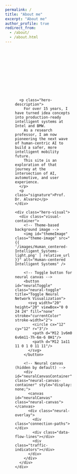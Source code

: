```yaml
---
permalink: /
title: "About me"
excerpt: "About me"
author_profile: true
redirect_from: 
  - /about/
  - /about.html
---
```


<!-- Hero Section -->
<div class="hero-container">

  <!-- Hero Content -->
  <div class="hero-content">
    <div class="hero-text">
      <!-- <h1 class="hero-name">Ignacio Alvarez</h1> -->
      <p class="hero-tagline">Shaping the Future of Mobility with Human-Centered AI</p>
      
      <p class="hero-description">
        For over 15 years, I have turned idea concepts into production-ready intelligent systems at Intel and BMW.
        As a research professor, I am now pioneering the next wave of human-centric AI to build a safer, more intelligent mobility future.
        This site is an exploration of that journey at the intersection of AI, automotive, and user experience.
      </p>
      <p class="signature">Prof. Dr. Alvarez</p>
    </div>

    <div class="hero-visual">
      <div class="visual-container">
        <!-- Theme-based background image -->
        <img id="themeImage" class="theme-image" src="{{ '/images/Human_centered-Intelligent_Systems-light.png' | relative_url }}" alt="Human-centered Intelligent Systems" />
        
        <!-- Toggle button for neural canvas -->
        <button id="neuralToggle" class="neural-toggle" title="Toggle Neural Network Visualization">
          <svg width="20" height="20" viewBox="0 0 24 24" fill="none" stroke="currentColor" stroke-width="2">
            <circle cx="12" cy="12" r="3"/>
            <path d="M12 1v6m0 6v6m11-7h-6m-6 0H1"/>
            <path d="M12 1a11 11 0 1 0 11 11"/>
          </svg>
        </button>
        
        <!-- Neural canvas (hidden by default) -->
        <div id="neuralCanvasContainer" class="neural-canvas-container" style="display: none;">
          <canvas id="neuralCanvas" class="neural-canvas"></canvas>
          <div class="neural-overlay">
            <div class="connection-paths"></div>
            <div class="data-flow-lines"></div>
            <div class="traffic-indicators"></div>
          </div>
        </div>
      </div>
    </div>
  </div>
</div>

<style>
/* Hero Container: transparent so it inherits the site theme (light/dark) */
.hero-container {
  min-height: 100vh;
  background: transparent;
  color: inherit;
  position: relative;
  overflow: hidden;
  font-family: -apple-system, BlinkMacSystemFont, 'Segoe UI', Roboto, sans-serif;
}

/* Layout */
.hero-content {
  max-width: 1200px;
  margin: 0 auto;
  padding: 4rem 2rem 2rem;
  display: grid;
  grid-template-columns: 1fr 1fr;
  gap: 4rem;
  align-items: start;
  min-height: 100vh;
  background: transparent;
}

.hero-text { z-index: 2; }

.hero-name {
  font-size: 4rem;
  font-weight: 800;
  margin: 0 0 1rem 0;
  background: linear-gradient(135deg, #ffffff 0%, #3498db 100%);
  -webkit-background-clip: text;
  -webkit-text-fill-color: transparent;
  background-clip: text;
  opacity: 0;
  animation: fadeInUp 0.8s ease forwards 0.4s;
  line-height: 1.1;
}

.hero-tagline {
  font-size: 1.2rem;
  color: #3498db;
  font-weight: 500;
  margin: 0 0 1.5rem 0;
  opacity: 0;
  animation: fadeInUp 0.8s ease forwards 0.6s;
}

.hero-description {
  font-size: 1.1rem;
  line-height: 1.7;
  color: inherit;
  margin: 0;
  opacity: 0;
  animation: fadeInUp 0.8s ease forwards 0.8s;
}

/* Signature styling */
.signature {
  font-family: 'Brush Script MT', 'Lucida Handwriting', 'Segoe Script', cursive;
  font-size: 1.8rem;
  font-weight: 400;
  color: #3498db;
  margin: 1.5rem 0 0 0;
  opacity: 0;
  animation: fadeInUp 0.8s ease forwards 1s;
  transform: rotate(-2deg);
  text-shadow: 1px 1px 2px rgba(0,0,0,0.1);
  letter-spacing: 1px;
}

/* Visual area */
.hero-visual { position: relative; z-index: 1; }

.visual-container {
  position: relative;
  width: 100%;
  height: 500px;
  background: transparent;
  transition: background 0.3s ease;
  overflow: hidden;
  border-radius: 12px;
}

/* Theme-based image */
.theme-image {
  position: absolute;
  top: 0;
  left: 0;
  width: 100%;
  height: 100%;
  object-fit: cover;
  object-position: center;
  z-index: 1;
  transition: opacity 0.3s ease;
}

/* Neural canvas container */
.neural-canvas-container {
  position: absolute;
  top: 0;
  left: 0;
  width: 100%;
  height: 100%;
  z-index: 2;
}

/* Toggle button */
.neural-toggle {
  position: absolute;
  top: 12px;
  right: 12px;
  z-index: 10;
  background: rgba(255, 255, 255, 0.9);
  border: 1px solid rgba(0, 0, 0, 0.1);
  border-radius: 8px;
  padding: 8px;
  cursor: pointer;
  transition: all 0.3s ease;
  box-shadow: 0 2px 8px rgba(0, 0, 0, 0.1);
  color: #333;
}

.neural-toggle:hover {
  background: rgba(255, 255, 255, 1);
  transform: scale(1.05);
  box-shadow: 0 4px 12px rgba(0, 0, 0, 0.15);
}

.neural-toggle:active {
  transform: scale(0.95);
}

/* Dark theme toggle button */
html[data-theme="dark"] .neural-toggle {
  background: rgba(0, 0, 0, 0.8);
  border-color: rgba(255, 255, 255, 0.2);
  color: #fff;
}

html[data-theme="dark"] .neural-toggle:hover {
  background: rgba(0, 0, 0, 0.9);
}

/* Canvas */
.neural-canvas {
  position: absolute;
  inset: 0;
  width: 100%;
  height: 100%;
  z-index: 0;
  background: transparent;
  cursor: crosshair;
}

/* Subtle overlays (kept faint) */
.neural-overlay, .connection-paths, .data-flow-lines, .traffic-indicators {
  position: absolute; inset: 0; width: 100%; height: 100%; pointer-events: none;
}
.connection-paths { background: rgba(52,152,219,0.02); }
.data-flow-lines   { background: rgba(52,152,219,0.03); }
.traffic-indicators{ background: rgba(52,152,219,0.04); }

/* Animations */
@keyframes fadeInUp {
  from { opacity: 0; transform: translateY(30px); }
  to   { opacity: 1; transform: translateY(0); }
}

/* Light theme name visibility fix */
html[data-theme="light"] .hero-name {
  background: linear-gradient(135deg, #2c3e50 0%, #3498db 100%);
  -webkit-background-clip: text;
  -webkit-text-fill-color: transparent;
  background-clip: text;
}

/* Responsive */
@media (max-width: 768px) {
  .hero-content {
    grid-template-columns: 1fr;
    gap: 2rem;
    padding: 6rem 1rem 1rem;
    text-align: center;
  }
  .hero-name { font-size: 2.5rem; }
  .visual-container { height: 300px; }
}

@media (max-width: 480px) {
  .hero-name { font-size: 2rem; }
  .hero-tagline { font-size: 1rem; }
  .hero-content { padding: 5rem 1rem 1rem; }
}
</style>

<script>
// Theme management and image switching
document.addEventListener('DOMContentLoaded', function() {
  // Get the current theme from localStorage or default to 'dark'
  let currentTheme = localStorage.getItem('theme') || 'dark';
  
  // Check if the theme is already set on the document element (from other scripts)
  const existingTheme = document.documentElement.getAttribute('data-theme');
  if (existingTheme) {
    currentTheme = existingTheme;
  } else {
    document.documentElement.setAttribute('data-theme', currentTheme);
  }
  
  // Set the appropriate image based on theme - with a small delay to ensure DOM is ready
  setTimeout(() => {
    updateThemeImage(currentTheme);
  }, 10);
  
  // Listen for theme changes via storage events (cross-tab)
  window.addEventListener('storage', function(e) {
    if (e.key === 'theme') {
      const newTheme = e.newValue || 'dark';
      document.documentElement.setAttribute('data-theme', newTheme);
      updateThemeImage(newTheme);
    }
  });
  
  // Listen for theme changes via DOM attribute changes (same-tab)
  const observer = new MutationObserver(function(mutations) {
    mutations.forEach(function(mutation) {
      if (mutation.type === 'attributes' && mutation.attributeName === 'data-theme') {
        const newTheme = document.documentElement.getAttribute('data-theme') || 'dark';
        updateThemeImage(newTheme);
      }
    });
  });
  
  // Start observing the document element for attribute changes
  observer.observe(document.documentElement, {
    attributes: true,
    attributeFilter: ['data-theme']
  });
  
  // Also check for theme changes periodically as a fallback
  let lastTheme = currentTheme;
  setInterval(function() {
    const currentStoredTheme = localStorage.getItem('theme') || 'dark';
    if (currentStoredTheme !== lastTheme) {
      lastTheme = currentStoredTheme;
      document.documentElement.setAttribute('data-theme', currentStoredTheme);
      updateThemeImage(currentStoredTheme);
    }
  }, 100);
  
  // Additional check after a longer delay to catch any late theme initialization
  setTimeout(() => {
    const finalTheme = document.documentElement.getAttribute('data-theme') || localStorage.getItem('theme') || 'dark';
    updateThemeImage(finalTheme);
  }, 200);
  
  // Force update on page load for GitHub Pages compatibility
  setTimeout(() => {
    const finalTheme = document.documentElement.getAttribute('data-theme') || localStorage.getItem('theme') || 'dark';
    updateThemeImage(finalTheme);
  }, 1000);
  
  // Additional fallback: use comprehensive theme detection
  setTimeout(() => {
    const detectedTheme = detectTheme();
    if (detectedTheme !== currentTheme) {
      currentTheme = detectedTheme;
      document.documentElement.setAttribute('data-theme', currentTheme);
      updateThemeImage(currentTheme);
    }
  }, 1500);
  
  // Toggle button functionality
  const toggleButton = document.getElementById('neuralToggle');
  const neuralContainer = document.getElementById('neuralCanvasContainer');
  const themeImage = document.getElementById('themeImage');
  
  if (toggleButton && neuralContainer && themeImage) {
    toggleButton.addEventListener('click', function() {
      const isVisible = neuralContainer.style.display !== 'none';
      
      if (isVisible) {
        // Hide neural canvas, show image
        neuralContainer.style.display = 'none';
        themeImage.style.opacity = '1';
        toggleButton.title = 'Show Neural Network Visualization';
      } else {
        // Show neural canvas, fade image
        neuralContainer.style.display = 'block';
        themeImage.style.opacity = '0.3';
        toggleButton.title = 'Hide Neural Network Visualization';
        
        // Initialize neural network if not already done
        if (!window.neuralNetworkInitialized) {
          setTimeout(() => {
            try {
              initNeuralNetwork();
              window.neuralNetworkInitialized = true;
            } catch (error) {
              console.error('Error initializing neural network:', error);
            }
          }, 100);
        }
      }
    });
  }
});

function updateThemeImage(theme) {
  const themeImage = document.getElementById('themeImage');
  if (themeImage) {
    // Use Jekyll's relative_url filter approach for GitHub Pages compatibility
    const imagePath = theme === 'light' 
      ? '/images/Human_centered-Intelligent_Systems-light.png'
      : '/images/Human_centered-Intelligent_Systems-dark.png';
    
    // Use absolute URL for GitHub Pages compatibility
    const fullImagePath = window.location.origin + imagePath;
    
    // Only update if the path is different to avoid unnecessary reloads
    if (themeImage.src !== fullImagePath) {
      themeImage.src = fullImagePath;
    }
  }
}

// Additional function to detect theme from CSS classes and other indicators
function detectTheme() {
  // Check data-theme attribute first
  const dataTheme = document.documentElement.getAttribute('data-theme');
  if (dataTheme) return dataTheme;
  
  // Check localStorage
  const storedTheme = localStorage.getItem('theme');
  if (storedTheme) return storedTheme;
  
  // Check for dark mode classes
  if (document.documentElement.classList.contains('dark') || 
      document.body.classList.contains('dark')) {
    return 'dark';
  }
  
  // Check for light mode classes
  if (document.documentElement.classList.contains('light') || 
      document.body.classList.contains('light')) {
    return 'light';
  }
  
  // Check CSS custom properties
  const computedStyle = getComputedStyle(document.documentElement);
  const bgColor = computedStyle.getPropertyValue('--background-color') || 
                  computedStyle.getPropertyValue('background-color');
  if (bgColor && bgColor.includes('rgb(0, 0, 0)')) return 'dark';
  if (bgColor && bgColor.includes('rgb(255, 255, 255)')) return 'light';
  
  // Default to dark
  return 'dark';
}

// ==============================
//  LANE-BASED HUMAN SILHOUETTE
// ==============================
function waitForCanvas() {
  return new Promise((resolve) => {
    const checkCanvas = () => {
      const canvas = document.getElementById('neuralCanvas');
      if (canvas) {
        resolve(canvas);
      } else {
        setTimeout(checkCanvas, 100);
      }
    };
    checkCanvas();
  });
}

async function initNeuralNetwork() {
  // Wait for canvas to be available
  const canvas = await waitForCanvas();
  
  const ctx = canvas.getContext('2d');
  if (!ctx) {
    console.error('Could not get 2D context!');
    return;
  }

  // Rebuild network on resize so it fills the canvas perfectly
  let raf;
  function resizeCanvas() {
    const container = canvas.parentElement;
    if (container) {
      const containerWidth = container.offsetWidth;
      const containerHeight = container.offsetHeight;
      
      canvas.width = containerWidth;
      canvas.height = containerHeight;
      
      // Check if canvas has valid dimensions
      if (canvas.width === 0 || canvas.height === 0) {
        canvas.width = 500;
        canvas.height = 500;
      }
    } else {
      canvas.width = 500;
      canvas.height = 500;
    }
    buildAndStart();
  }
  window.addEventListener('resize', resizeCanvas);

  // ---- Geometry helpers (Catmull–Rom) ----
  function catmullRom(p0,p1,p2,p3,t){
    const t2=t*t, t3=t2*t;
    return [
      0.5*( (2*p1[0]) + (-p0[0]+p2[0])*t + (2*p0[0]-5*p1[0]+4*p2[0]-p3[0])*t2 + (-p0[0]+3*p1[0]-3*p2[0]+p3[0])*t3 ),
      0.5*( (2*p1[1]) + (-p0[1]+p2[1])*t + (2*p0[1]-5*p1[1]+4*p2[1]-p3[1])*t2 + (-p0[1]+3*p1[1]-3*p2[1]+p3[1])*t3 )
    ];
  }
  function tangentCR(p0,p1,p2,p3,t){
    const t2=t*t;
    return [
      0.5*( (-p0[0]+p2[0]) + 2*(2*p0[0]-5*p1[0]+4*p2[0]-p3[0])*t + 3*(-p0[0]+3*p1[0]-3*p2[0]+p3[0])*t2 ),
      0.5*( (-p0[1]+p2[1]) + 2*(2*p0[1]-5*p1[1]+4*p2[1]-p3[1])*t + 3*(-p0[1]+3*p1[1]-3*p2[1]+p3[1])*t2 )
    ];
  }
  function norm(v){ const m=Math.hypot(v[0],v[1])||1; return [v[0]/m, v[1]/m]; }
  function perp(v){ return [-v[1], v[0]]; }

  // Higher sampling for crisp facial features
  function buildPath(points, samples = 900){
    const pts = [points[0], ...points, points[points.length-1], points[points.length-1]];
    const pos=[], nor=[];
    for(let i=1;i<pts.length-2;i++){
      const localSamples = Math.max(24, Math.round(samples/(points.length-1)));
      for(let s=0;s<localSamples;s++){
        const t=s/(localSamples-1);
        const p = catmullRom(pts[i-1],pts[i],pts[i+1],pts[i+2],t);
        const tg = tangentCR(pts[i-1],pts[i],pts[i+1],pts[i+2],t);
        const n = perp(norm(tg));
        pos.push(p); nor.push(n);
      }
    }
    const segLen=[0]; let acc=0;
    for(let i=1;i<pos.length;i++){
      acc += Math.hypot(pos[i][0]-pos[i-1][0], pos[i][1]-pos[i-1][1]);
      segLen.push(acc);
    }
    return {pos,nor,len:acc,segLen};
  }

  class Road {
    constructor(points){
      this.path = buildPath(points);
      this.lanes = Array.from({length: config.lanesPerRoad}, (_,i)=> i - (config.lanesPerRoad-1)/2);
    }
    sample(s, laneOffset){
      const {pos,nor,segLen,len} = this.path;
      s = ((s % len)+len)%len;
      let lo=0, hi=segLen.length-1;
      while(lo<hi){
        const mid=(lo+hi)>>1;
        if(segLen[mid]<s) lo=mid+1; else hi=mid;
      }
      const i=Math.max(1,lo);
      const t=(s-segLen[i-1])/(segLen[i]-segLen[i-1] || 1);
      const x = pos[i-1][0]*(1-t)+pos[i][0]*t;
      const y = pos[i-1][1]*(1-t)+pos[i][1]*t;
      const nx = nor[i-1][0]*(1-t)+nor[i][0]*t;
      const ny = nor[i-1][1]*(1-t)+nor[i][1]*t;
      return { x: x + nx * laneOffset * config.laneWidth, y: y + ny * laneOffset * config.laneWidth, nx, ny };
    }
  }

  class Vehicle {
    constructor(road){
      this.road = road;
      this.s = Math.random() * road.path.len;
      this.lane = road.lanes[Math.floor(Math.random()*road.lanes.length)];
      this.targetLane = this.lane;
      this.laneChangeT = 0;
      this.speed = config.baseSpeed * (0.85 + Math.random()*0.3);
    }
    update(vehicles){
      const ahead = this.findAhead(vehicles);
      let speed = this.speed;
      if (ahead && ahead.dist < config.minGap) speed *= 0.6;
      this.s += speed;

      if (this.laneChangeT === 0 && Math.random() < config.laneChangeProb){
        const options = this.road.lanes.filter(L => L!==this.lane);
        const to = this.pickFreeLane(options, vehicles);
        if (to != null){ this.targetLane = to; this.laneChangeT = 0.0001; }
      }
      if (this.laneChangeT > 0){
        this.laneChangeT += 1/config.laneChangeDuration;
        if (this.laneChangeT >= 1){ this.lane = this.targetLane; this.laneChangeT = 0; }
      }
    }
    laneOffset(){
      if (this.laneChangeT===0) return this.lane;
      const t=this.laneChangeT, tt=t*t, ttt=tt*t;
      const ease = 3*tt - 2*ttt;
      return this.lane*(1-ease) + this.targetLane*ease;
    }
    findAhead(vehicles){
      let best=null;
      for(const v of vehicles){
        if (v===this) continue;
        if (Math.abs(v.laneOffset()-this.laneOffset())>0.5) continue;
        const d = (v.s - this.s + v.road.path.len) % v.road.path.len;
        if (d>0 && d< (best?.dist ?? 1e9)) best={v, dist:d};
      }
      return best;
    }
    pickFreeLane(lanes, vehicles){
      const shuffled=[...lanes].sort(()=>Math.random()-0.5);
      for (const L of shuffled){
        const crowded = vehicles.some(v =>
          Math.abs(v.laneOffset()-L)<0.2 &&
          (Math.abs(((v.s - this.s + v.road.path.len)%v.road.path.len)) < config.minGap)
        );
        if (!crowded) return L;
      }
      return null;
    }
    draw(ctx){
      const p = this.road.sample(this.s, this.laneOffset());
      ctx.save();
      ctx.globalAlpha = 0.95;
      ctx.beginPath();
      ctx.arc(p.x, p.y, 4.5, 0, Math.PI*2);
      ctx.fillStyle = '#3498db';
      ctx.shadowColor = '#3498db';
      ctx.shadowBlur = 12;
      ctx.fill();
      ctx.restore();
    }
  }

  class NetworkSim {
    constructor(canvas, config, roadsNormalized){
      this.canvas = canvas;
      this.ctx = canvas.getContext('2d');

      // Scale normalized points (0..1) to canvas pixels
      const W = canvas.width, H = canvas.height;
      const scale = (npts)=> npts.map(([nx,ny])=>[nx*W, ny*H]);

      this.roads = roadsNormalized.map(r => new Road(scale(r.points)));

      // Distribute vehicles across roads (most on the outer silhouette)
      this.vehicles = [];
      const weights = [0.48, 0.20, 0.12, 0.12, 0.08]; // outer, cheek, brow, neck, shoulder
      const counts = this.roads.map((_,i)=> Math.max(2, Math.round(config.neuronCount*(weights[i]||0))));
      for (let i=0;i<this.roads.length;i++){
        for (let k=0;k<counts[i];k++) this.vehicles.push(new Vehicle(this.roads[i]));
      }

      // Pulse animation system
      this.pulses = [];
      this.pulseRadius = 0;
      this.pulseSpeed = 2;
      this.pulseMaxRadius = 100;
    }

    // Add a new pulse at click position
    addPulse(x, y) {
      this.pulses.push({
        x: x,
        y: y,
        radius: 0,
        maxRadius: this.pulseMaxRadius,
        speed: this.pulseSpeed,
        connections: this.findPulseConnections(x, y)
      });
    }

    // Find vehicles that can be connected in a pulse
    findPulseConnections(centerX, centerY) {
      const connections = [];
      const maxDistance = this.pulseMaxRadius;
      
      for (let i = 0; i < this.vehicles.length; i++) {
        for (let j = i + 1; j < this.vehicles.length; j++) {
          const v1 = this.vehicles[i];
          const v2 = this.vehicles[j];
          
          const p1 = v1.road.sample(v1.s, v1.laneOffset());
          const p2 = v2.road.sample(v2.s, v2.laneOffset());
          
          const dist1 = Math.hypot(p1.x - centerX, p1.y - centerY);
          const dist2 = Math.hypot(p2.x - centerX, p2.y - centerY);
          
          // Only connect vehicles within pulse range
          if (dist1 <= maxDistance && dist2 <= maxDistance) {
            const vehicleDist = Math.hypot(p1.x - p2.x, p1.y - p2.y);
            if (vehicleDist <= 150) { // Max connection distance between vehicles
              connections.push({
                v1: v1, v2: v2,
                p1: p1, p2: p2,
                dist1: dist1, dist2: dist2,
                vehicleDist: vehicleDist
              });
            }
          }
        }
      }
      
      return connections;
    }

    update(){ 
      for(const v of this.vehicles) v.update(this.vehicles); 
      
      // Update pulses
      for (let i = this.pulses.length - 1; i >= 0; i--) {
        const pulse = this.pulses[i];
        pulse.radius += pulse.speed;
        
        // Remove expired pulses
        if (pulse.radius >= pulse.maxRadius) {
          this.pulses.splice(i, 1);
        }
      }
    }

    drawRoads(){
      const ctx=this.ctx;
      this.roads.forEach((r,ri)=>{
        for (const L of r.lanes){
          ctx.save();
          ctx.globalAlpha = ri===0 ? 0.14 : 0.09;  // outer a tad stronger
          ctx.lineWidth = 1;
          ctx.beginPath();
          const steps = 240;
          for(let i=0;i<=steps;i++){
            const s = r.path.len * (i/steps);
            const p = r.sample(s, L);
            if (i===0) ctx.moveTo(p.x,p.y); else ctx.lineTo(p.x,p.y);
          }
          ctx.strokeStyle = '#3498db';
          ctx.stroke();
          ctx.restore();
        }
      });
    }

    drawConnections(){
      const ctx=this.ctx;
      ctx.save();
      ctx.globalAlpha = config.connectionOpacity;
      ctx.lineWidth = config.roadWidth;
      ctx.strokeStyle = '#2ecc71';
      for(const v of this.vehicles){
        const ahead = v.findAhead(this.vehicles);
        if (!ahead || ahead.dist>110) continue;
        const a = v.road.sample(v.s, v.laneOffset());
        const b = ahead.v.road.sample(ahead.v.s, ahead.v.laneOffset());
        ctx.beginPath();
        ctx.moveTo(a.x,a.y);
        ctx.lineTo(b.x,b.y);
        ctx.stroke();
      }
      ctx.restore();
    }

    drawPulses() {
      const ctx = this.ctx;
      
      for (const pulse of this.pulses) {
        // Draw pulse circle
        ctx.save();
        ctx.globalAlpha = Math.max(0, 1 - pulse.radius / pulse.maxRadius) * 0.3;
        ctx.strokeStyle = '#e74c3c';
        ctx.lineWidth = 3;
        ctx.beginPath();
        ctx.arc(pulse.x, pulse.y, pulse.radius, 0, Math.PI * 2);
        ctx.stroke();
        ctx.restore();

        // Draw pulse connections
        for (const conn of pulse.connections) {
          const fadeStart = 20; // Start fading after 20px
          const fadeEnd = pulse.maxRadius;
          
          let alpha = 1;
          if (pulse.radius > fadeStart) {
            alpha = Math.max(0, 1 - (pulse.radius - fadeStart) / (fadeEnd - fadeStart));
          }
          
          if (alpha > 0) {
            ctx.save();
            ctx.globalAlpha = alpha * 0.8;
            ctx.lineWidth = 1.5;
            ctx.strokeStyle = '#900dd6';
            ctx.beginPath();
            ctx.moveTo(conn.p1.x, conn.p1.y);
            ctx.lineTo(conn.p2.x, conn.p2.y);
            ctx.stroke();
            ctx.restore();
          }
        }
      }
    }

    draw(){
      const {ctx, canvas} = this;
      ctx.clearRect(0,0,canvas.width,canvas.height);
      this.drawRoads();
      this.drawConnections();
      this.drawPulses(); // Draw pulses after regular connections
      for(const v of this.vehicles) v.draw(ctx);
    }
  }

  // Visual & motion config (tighter lanes, subtle connectors)
  const config = {
    neuronCount: 30,
    baseSpeed: 0.5,
    connectionOpacity: 0.3,
    roadWidth: 2.5,
    laneWidth: 14,
    lanesPerRoad: 3,
    laneChangeProb: 0.002,
    laneChangeDuration: 90,
    minGap: 26
  };

  // ===== HUMAN PROFILE ROADS (normalized 0..1) =====

  // Convert the flat array of coordinates into proper road objects
  const coordinates = [[0.5283203125, 0.08723958333333333], [0.453125, 0.09440104166666667], [0.392578125, 0.11067708333333333], [0.337890625, 0.138671875], [0.2998046875, 0.17317708333333334], [0.283203125, 0.19791666666666666], [0.2744140625, 0.21875], [0.26953125, 0.24674479166666666], [0.2705078125, 0.2630208333333333], [0.2763671875, 0.2858072916666667], [0.287109375, 0.3072916666666667], [0.326171875, 0.3509114583333333], [0.3447265625, 0.3815104166666667], [0.34765625, 0.416015625], [0.337890625, 0.4459635416666667], [0.30859375, 0.4850260416666667], [0.271484375, 0.5123697916666666], [0.2255859375, 0.53515625], [0.1220703125, 0.5774739583333334], [0.083984375, 0.6028645833333334], [0.0634765625, 0.626953125], [0.056640625, 0.6458333333333334], [0.056640625, 0.6653645833333334], [0.0615234375, 0.681640625], [0.078125, 0.7076822916666666], [0.1044921875, 0.7311197916666666], [0.1328125, 0.7486979166666666], [0.1728515625, 0.7662760416666666], [0.2236328125, 0.78125], [0.3115234375, 0.7981770833333334], [0.3310546875, 0.8053385416666666], [0.341796875, 0.8157552083333334], [0.3369140625, 0.8248697916666666], [0.3134765625, 0.8359375], [0.1640625, 0.8802083333333334], [0.1103515625, 0.904296875], [0.1220703125, 0.9088541666666666], [0.1533203125, 0.8938802083333334], [0.1982421875, 0.8782552083333334], [0.322265625, 0.8430989583333334], [0.349609375, 0.8287760416666666], [0.39453125, 0.8125], [0.4052734375, 0.8040364583333334], [0.4111328125, 0.7936197916666666], [0.408203125, 0.7779947916666666], [0.3896484375, 0.765625], [0.248046875, 0.736328125], [0.216796875, 0.7265625], [0.185546875, 0.7096354166666666], [0.166015625, 0.6920572916666666], [0.1572265625, 0.6731770833333334], [0.1611328125, 0.6529947916666666], [0.177734375, 0.6341145833333334], [0.216796875, 0.61328125], [0.3349609375, 0.5859375], [0.4033203125, 0.55859375], [0.4365234375, 0.53515625], [0.466796875, 0.5006510416666666], [0.48046875, 0.470703125], [0.486328125, 0.4329427083333333], [0.515625, 0.45703125], [0.5849609375, 0.4850260416666667], [0.5576171875, 0.4928385416666667], [0.5361328125, 0.5078125], [0.517578125, 0.5319010416666666], [0.5087890625, 0.5533854166666666], [0.5068359375, 0.580078125], [0.5107421875, 0.59375], [0.5400390625, 0.6295572916666666], [0.5400390625, 0.6360677083333334], [0.521484375, 0.640625], [0.484375, 0.640625], [0.376953125, 0.6321614583333334], [0.3076171875, 0.6354166666666666], [0.2802734375, 0.6412760416666666], [0.2548828125, 0.6516927083333334], [0.2431640625, 0.6634114583333334], [0.2412109375, 0.6764322916666666], [0.2470703125, 0.6875], [0.255859375, 0.6940104166666666], [0.263671875, 0.689453125], [0.25390625, 0.6764322916666666], [0.25390625, 0.66796875], [0.259765625, 0.6608072916666666], [0.2841796875, 0.6490885416666666], [0.32421875, 0.6419270833333334], [0.388671875, 0.6412760416666666], [0.48828125, 0.6497395833333334], [0.5400390625, 0.6471354166666666], [0.552734375, 0.6399739583333334], [0.5546875, 0.62890625], [0.5263671875, 0.5963541666666666], [0.5205078125, 0.5813802083333334], [0.51953125, 0.5657552083333334], [0.5283203125, 0.5377604166666666], [0.5478515625, 0.5123697916666666], [0.5703125, 0.498046875], [0.607421875, 0.4908854166666667], [0.677734375, 0.5006510416666666], [0.7041015625, 0.4986979166666667], [0.72265625, 0.4876302083333333], [0.7333984375, 0.4661458333333333], [0.7353515625, 0.455078125], [0.7255859375, 0.4524739583333333], [0.716796875, 0.4791666666666667], [0.7080078125, 0.4876302083333333], [0.6982421875, 0.4915364583333333], [0.673828125, 0.4928385416666667], [0.6416015625, 0.486328125], [0.6552734375, 0.4772135416666667], [0.6650390625, 0.458984375], [0.6826171875, 0.3912760416666667], [0.685546875, 0.3645833333333333], [0.681640625, 0.341796875], [0.666015625, 0.302734375], [0.6708984375, 0.26953125], [0.6689453125, 0.23958333333333334], [0.6552734375, 0.208984375], [0.6376953125, 0.18880208333333334], [0.60546875, 0.16536458333333334], [0.5810546875, 0.15364583333333334], [0.546875, 0.142578125], [0.521484375, 0.13802083333333334], [0.453125, 0.13802083333333334], [0.4169921875, 0.14518229166666666], [0.3896484375, 0.154296875], [0.3671875, 0.16536458333333334], [0.3388671875, 0.185546875], [0.3203125, 0.20703125], [0.310546875, 0.2265625], [0.306640625, 0.24283854166666666], [0.30859375, 0.2740885416666667], [0.318359375, 0.2981770833333333], [0.3359375, 0.3209635416666667], [0.341796875, 0.3151041666666667], [0.3271484375, 0.2955729166666667], [0.31640625, 0.2643229166666667], [0.3154296875, 0.24674479166666666], [0.3193359375, 0.22721354166666666], [0.3271484375, 0.2109375], [0.345703125, 0.19010416666666666], [0.3701171875, 0.17252604166666666], [0.3955078125, 0.16015625], [0.4248046875, 0.15104166666666666], [0.4677734375, 0.14388020833333334], [0.5048828125, 0.14322916666666666], [0.5361328125, 0.14713541666666666], [0.572265625, 0.15755208333333334], [0.5947265625, 0.16796875], [0.6220703125, 0.18619791666666666], [0.640625, 0.20377604166666666], [0.6533203125, 0.22200520833333334], [0.658203125, 0.236328125], [0.6611328125, 0.2669270833333333], [0.65625, 0.3053385416666667], [0.6708984375, 0.3385416666666667], [0.6748046875, 0.3567708333333333], [0.671875, 0.3912760416666667], [0.6513671875, 0.466796875], [0.6357421875, 0.48046875], [0.623046875, 0.4837239583333333], [0.61328125, 0.482421875], [0.544921875, 0.4596354166666667], [0.5244140625, 0.4498697916666667], [0.50390625, 0.4348958333333333], [0.4814453125, 0.4049479166666667], [0.4658203125, 0.376953125], [0.4375, 0.3580729166666667], [0.423828125, 0.3359375], [0.4208984375, 0.3248697916666667], [0.4228515625, 0.2936197916666667], [0.431640625, 0.2766927083333333], [0.447265625, 0.2643229166666667], [0.466796875, 0.265625], [0.486328125, 0.2799479166666667], [0.494140625, 0.2981770833333333], [0.49609375, 0.32421875], [0.5, 0.3359375], [0.5166015625, 0.3580729166666667], [0.53515625, 0.37109375], [0.5810546875, 0.392578125], [0.6142578125, 0.4153645833333333], [0.6240234375, 0.4342447916666667], [0.6220703125, 0.4498697916666667], [0.619140625, 0.45703125], [0.6142578125, 0.4576822916666667], [0.5849609375, 0.4479166666666667], [0.544921875, 0.431640625], [0.51953125, 0.4140625], [0.4990234375, 0.37109375], [0.4677734375, 0.3509114583333333], [0.455078125, 0.3346354166666667], [0.4501953125, 0.3203125], [0.4501953125, 0.30859375], [0.4521484375, 0.3001302083333333], [0.4599609375, 0.2916666666666667], [0.462890625, 0.2975260416666667], [0.46484375, 0.328125], [0.4765625, 0.3268229166666667], [0.47265625, 0.291015625], [0.466796875, 0.283203125], [0.455078125, 0.2819010416666667], [0.4453125, 0.2903645833333333], [0.4404296875, 0.3033854166666667], [0.439453125, 0.3216145833333333], [0.4443359375, 0.337890625], [0.4609375, 0.3587239583333333], [0.490234375, 0.3782552083333333], [0.501953125, 0.4088541666666667], [0.5126953125, 0.4231770833333333], [0.552734375, 0.4459635416666667], [0.6142578125, 0.466796875], [0.625, 0.4654947916666667], [0.630859375, 0.4609375], [0.63671875, 0.4427083333333333], [0.634765625, 0.4231770833333333], [0.62109375, 0.4055989583333333], [0.5888671875, 0.384765625], [0.5458984375, 0.3645833333333333], [0.5224609375, 0.3463541666666667], [0.5107421875, 0.326171875], [0.50390625, 0.2858072916666667], [0.490234375, 0.2669270833333333], [0.4638671875, 0.2552083333333333], [0.439453125, 0.2571614583333333], [0.4248046875, 0.2662760416666667], [0.4150390625, 0.2786458333333333], [0.408203125, 0.2975260416666667], [0.4072265625, 0.3209635416666667], [0.41796875, 0.3528645833333333], [0.4267578125, 0.36328125], [0.45703125, 0.384765625], [0.4697265625, 0.4134114583333333], [0.4716796875, 0.443359375], [0.46875, 0.4641927083333333], [0.462890625, 0.4817708333333333], [0.44921875, 0.5045572916666666], [0.4296875, 0.5260416666666666], [0.4111328125, 0.541015625], [0.3671875, 0.5651041666666666], [0.3251953125, 0.5794270833333334], [0.2275390625, 0.6002604166666666], [0.1875, 0.6158854166666666], [0.158203125, 0.6373697916666666], [0.14453125, 0.6627604166666666], [0.14453125, 0.6770833333333334], [0.154296875, 0.6966145833333334], [0.1689453125, 0.7109375], [0.1962890625, 0.728515625], [0.2548828125, 0.7473958333333334], [0.3818359375, 0.7727864583333334], [0.396484375, 0.7825520833333334], [0.396484375, 0.7955729166666666], [0.390625, 0.802734375], [0.3798828125, 0.80859375], [0.3779296875, 0.7942708333333334], [0.3642578125, 0.7838541666666666], [0.197265625, 0.74609375], [0.154296875, 0.7259114583333334], [0.12109375, 0.69921875], [0.1083984375, 0.6770833333333334], [0.10546875, 0.65625], [0.11328125, 0.6354166666666666], [0.13671875, 0.6119791666666666], [0.1806640625, 0.5891927083333334], [0.2685546875, 0.5631510416666666], [0.3271484375, 0.541015625], [0.3671875, 0.5169270833333334], [0.40234375, 0.4817708333333333], [0.4130859375, 0.462890625], [0.4208984375, 0.4381510416666667], [0.4228515625, 0.396484375], [0.40234375, 0.3307291666666667], [0.396484375, 0.2838541666666667], [0.404296875, 0.2571614583333333], [0.42578125, 0.23828125], [0.4443359375, 0.232421875], [0.4716796875, 0.232421875], [0.4873046875, 0.236328125], [0.505859375, 0.24739583333333334], [0.5244140625, 0.2708333333333333], [0.533203125, 0.3190104166666667], [0.5439453125, 0.3391927083333333], [0.560546875, 0.3528645833333333], [0.6083984375, 0.3763020833333333], [0.6435546875, 0.4016927083333333], [0.6484375, 0.3802083333333333], [0.6474609375, 0.3548177083333333], [0.642578125, 0.33984375], [0.6298828125, 0.318359375], [0.6240234375, 0.298828125], [0.6298828125, 0.26953125], [0.6298828125, 0.25], [0.6220703125, 0.22786458333333334], [0.60546875, 0.20638020833333334], [0.564453125, 0.17838541666666666], [0.5380859375, 0.16861979166666666], [0.509765625, 0.16276041666666666], [0.4453125, 0.16341145833333334], [0.3955078125, 0.17838541666666666], [0.369140625, 0.19401041666666666], [0.3525390625, 0.208984375], [0.33984375, 0.22916666666666666], [0.3349609375, 0.25], [0.3359375, 0.267578125], [0.345703125, 0.2936197916666667], [0.3583984375, 0.3118489583333333], [0.3935546875, 0.3502604166666667], [0.40625, 0.3821614583333333], [0.41015625, 0.4075520833333333], [0.4091796875, 0.4296875], [0.4033203125, 0.4537760416666667], [0.39453125, 0.4720052083333333], [0.3837890625, 0.4869791666666667], [0.3623046875, 0.5071614583333334], [0.314453125, 0.5364583333333334], [0.2578125, 0.5572916666666666], [0.1796875, 0.580078125], [0.13671875, 0.6002604166666666], [0.109375, 0.6223958333333334], [0.09765625, 0.640625], [0.09375, 0.6569010416666666], [0.095703125, 0.6731770833333334], [0.1044921875, 0.6927083333333334], [0.1240234375, 0.7141927083333334], [0.1494140625, 0.7317708333333334], [0.181640625, 0.7467447916666666], [0.216796875, 0.7584635416666666], [0.3515625, 0.7884114583333334], [0.365234375, 0.7975260416666666], [0.36328125, 0.8151041666666666], [0.3564453125, 0.818359375], [0.3486328125, 0.8040364583333334], [0.322265625, 0.7916666666666666], [0.2236328125, 0.771484375], [0.1796875, 0.7584635416666666], [0.1396484375, 0.7408854166666666], [0.1103515625, 0.7220052083333334], [0.091796875, 0.7057291666666666], [0.080078125, 0.6907552083333334], [0.0703125, 0.6673177083333334], [0.0712890625, 0.6399739583333334], [0.0849609375, 0.6171875], [0.103515625, 0.6009114583333334], [0.1337890625, 0.58203125], [0.2431640625, 0.5377604166666666], [0.294921875, 0.5091145833333334], [0.330078125, 0.478515625], [0.3447265625, 0.458984375], [0.3564453125, 0.4361979166666667], [0.361328125, 0.4153645833333333], [0.361328125, 0.3938802083333333], [0.35546875, 0.3723958333333333], [0.341796875, 0.3502604166666667], [0.3115234375, 0.3203125], [0.298828125, 0.302734375], [0.2880859375, 0.2805989583333333], [0.283203125, 0.2578125], [0.2841796875, 0.232421875], [0.291015625, 0.21028645833333334], [0.3037109375, 0.189453125], [0.326171875, 0.16731770833333334], [0.3525390625, 0.14973958333333334], [0.3916015625, 0.13151041666666666], [0.43359375, 0.11979166666666667], [0.4814453125, 0.11328125], [0.5244140625, 0.11328125], [0.568359375, 0.11848958333333333], [0.607421875, 0.12825520833333334], [0.64453125, 0.142578125], [0.69140625, 0.171875], [0.7216796875, 0.205078125], [0.7333984375, 0.228515625], [0.73828125, 0.24609375], [0.7373046875, 0.298828125], [0.74609375, 0.31640625], [0.765625, 0.337890625], [0.77734375, 0.3567708333333333], [0.7783203125, 0.3671875], [0.775390625, 0.3756510416666667], [0.74609375, 0.3984375], [0.732421875, 0.431640625], [0.7421875, 0.43359375], [0.7578125, 0.4016927083333333], [0.78125, 0.3860677083333333], [0.7890625, 0.3763020833333333], [0.7890625, 0.3522135416666667], [0.755859375, 0.3092447916666667], [0.7509765625, 0.2981770833333333], [0.7529296875, 0.24869791666666666], [0.740234375, 0.21158854166666666], [0.7109375, 0.17447916666666666], [0.6650390625, 0.14192708333333334], [0.6298828125, 0.12565104166666666], [0.599609375, 0.11588541666666667], [0.556640625, 0.107421875], [0.51953125, 0.10481770833333333], [0.4814453125, 0.10611979166666667], [0.4365234375, 0.11263020833333333], [0.359375, 0.13736979166666666], [0.412109375, 0.11393229166666667], [0.4580078125, 0.10286458333333333], [0.498046875, 0.09765625], [0.56640625, 0.09700520833333333], [0.6298828125, 0.107421875], [0.681640625, 0.12565104166666666], [0.7294921875, 0.154296875], [0.7548828125, 0.1783854166666666], [0.779296875, 0.21809895833333334], [0.7890625, 0.2545572916666667], [0.7890625, 0.271484375], [0.783203125, 0.2897135416666667], [0.7841796875, 0.3053385416666667], [0.7900390625, 0.3177083333333333], [0.8154296875, 0.3483072916666667], [0.8203125, 0.3600260416666667], [0.81640625, 0.3763020833333333], [0.783203125, 0.3977864583333333], [0.7744140625, 0.408203125], [0.7548828125, 0.474609375], [0.7451171875, 0.490234375], [0.7265625, 0.5013020833333334], [0.705078125, 0.5065104166666666], [0.6826171875, 0.5071614583333334], [0.6259765625, 0.5013020833333334], [0.6005859375, 0.509765625], [0.58203125, 0.5260416666666666], [0.564453125, 0.5540364583333334], [0.5595703125, 0.5748697916666666], [0.564453125, 0.595703125], [0.578125, 0.611328125], [0.599609375, 0.625], [0.7236328125, 0.6627604166666666], [0.7568359375, 0.677734375], [0.783203125, 0.6946614583333334], [0.8017578125, 0.7122395833333334], [0.8193359375, 0.7389322916666666], [0.830078125, 0.7799479166666666], [0.830078125, 0.8235677083333334], [0.8427734375, 0.8235677083333334], [0.84375, 0.78125], [0.8369140625, 0.7473958333333334], [0.82421875, 0.7220052083333334], [0.80078125, 0.6940104166666666], [0.771484375, 0.673828125], [0.7255859375, 0.6529947916666666], [0.6328125, 0.626953125], [0.6015625, 0.6145833333333334], [0.5859375, 0.603515625], [0.576171875, 0.5911458333333334], [0.572265625, 0.5807291666666666], [0.5732421875, 0.5638020833333334], [0.5830078125, 0.5423177083333334], [0.599609375, 0.5227864583333334], [0.615234375, 0.5130208333333334], [0.6279296875, 0.5104166666666666], [0.5986328125, 0.5475260416666666], [0.5908203125, 0.564453125], [0.58984375, 0.5716145833333334], [0.59375, 0.583984375], [0.6103515625, 0.5983072916666666], [0.638671875, 0.609375], [0.7353515625, 0.6354166666666666], [0.7431640625, 0.630859375], [0.6484375, 0.603515625], [0.615234375, 0.58984375], [0.6025390625, 0.5748697916666666], [0.6025390625, 0.5625], [0.6103515625, 0.5475260416666666], [0.6181640625, 0.5638020833333334], [0.6357421875, 0.5755208333333334], [0.771484375, 0.61328125], [0.826171875, 0.63671875], [0.865234375, 0.6673177083333334], [0.8857421875, 0.6966145833333334], [0.8955078125, 0.720703125], [0.9033203125, 0.7526041666666666], [0.908203125, 0.8235677083333334], [0.9208984375, 0.8235677083333334], [0.91796875, 0.7630208333333334], [0.9091796875, 0.7200520833333334], [0.8916015625, 0.6822916666666666], [0.869140625, 0.6555989583333334], [0.8369140625, 0.6321614583333334], [0.7978515625, 0.61328125], [0.640625, 0.5670572916666666], [0.6298828125, 0.5592447916666666], [0.623046875, 0.544921875], [0.625, 0.529296875], [0.630859375, 0.5221354166666666], [0.6455078125, 0.513671875], [0.7109375, 0.5149739583333334], [0.7333984375, 0.5091145833333334], [0.751953125, 0.4986979166666667], [0.7666015625, 0.478515625], [0.7861328125, 0.4114583333333333], [0.7939453125, 0.4029947916666667], [0.822265625, 0.3860677083333333], [0.83203125, 0.373046875], [0.8330078125, 0.3580729166666667], [0.830078125, 0.3489583333333333], [0.8017578125, 0.3125], [0.796875, 0.3014322916666667], [0.796875, 0.2884114583333333], [0.8017578125, 0.2727864583333333], [0.8017578125, 0.248046875], [0.796875, 0.22786458333333334], [0.7861328125, 0.203125], [0.7685546875, 0.17643229166666666], [0.7451171875, 0.15299479166666666], [0.6923828125, 0.11979166666666667], [0.666015625, 0.10872395833333333], [0.6201171875, 0.095703125], [0.5771484375, 0.08919270833333333], [0.5380859375, 0.08723958333333333]];



  // Split the coordinates into multiple road paths to create a more complex network
  // This creates multiple overlapping paths that will form the neural network effect
  const roadsNormalized = [
    { points: coordinates.slice(0, Math.floor(coordinates.length * 0.4)) },        // Main outer path
    { points: coordinates.slice(Math.floor(coordinates.length * 0.2), Math.floor(coordinates.length * 0.6)) },  // Middle path
    { points: coordinates.slice(Math.floor(coordinates.length * 0.4), Math.floor(coordinates.length * 0.8)) },  // Inner path
    { points: coordinates.slice(Math.floor(coordinates.length * 0.6), Math.floor(coordinates.length * 1.0)) },  // Core path
    { points: coordinates.slice(Math.floor(coordinates.length * 0.1), Math.floor(coordinates.length * 0.3)) }   // Additional detail path
  ];
  


  let sim;
  function buildAndStart(){
    if (raf) cancelAnimationFrame(raf);
    sim = new NetworkSim(canvas, config, roadsNormalized);
    (function animate(){
      sim.update();
      sim.draw();
      raf = requestAnimationFrame(animate);
    })();
  }

  // Interactivity: hover near a vehicle to nudge a lane change
  canvas.addEventListener('mousemove', (e)=>{
    if (!sim) return;
    const rect = canvas.getBoundingClientRect();
    const x = e.clientX - rect.left, y = e.clientY - rect.top;
    const v = sim.vehicles.find(v=>{
      const p = v.road.sample(v.s, v.laneOffset());
      return Math.hypot(p.x-x,p.y-y) < 30;
    });
    if (v && v.laneChangeT===0){
      const others = v.road.lanes.filter(L=>L!==v.lane);
      if (others.length){
        v.targetLane = others[Math.floor(Math.random()*others.length)];
        v.laneChangeT = 0.0001;
      }
    }
  }, {passive:true});

  // Click to create pulse animation
  canvas.addEventListener('click', (e)=>{
    if (!sim) return;
    const rect = canvas.getBoundingClientRect();
    const x = e.clientX - rect.left;
    const y = e.clientY - rect.top;
    sim.addPulse(x, y);
  });

  // Initial build
  resizeCanvas();
}

// Boot - Neural network initialization is now handled by the toggle button
// The neural network will only be initialized when the user clicks the toggle button


</script>
